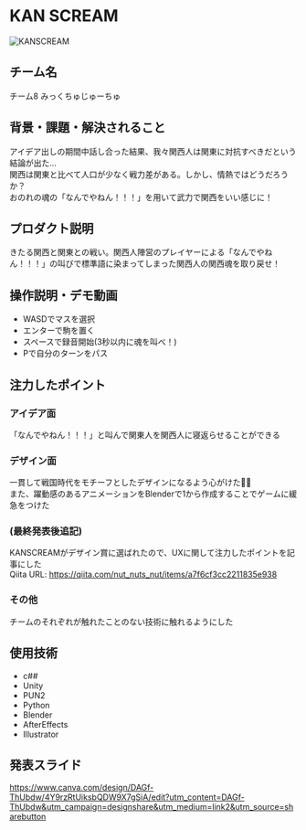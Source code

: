 # KAN SCREAM
<!-- プロダクト名に変更してください -->

![KANSCREAM](https://github.com/user-attachments/assets/189b0726-fb97-4cb4-b0dc-785a939a0a4c)
<!-- プロダクト名・イメージ画像を差し変えてください -->


## チーム名
チーム8  みっくちゅじゅーちゅ
<!-- チームIDとチーム名を入力してください -->


## 背景・課題・解決されること
アイデア出しの期間中話し合った結果、我々関西人は関東に対抗すべきだという結論が出た...　<br>
関西は関東と比べて人口が少なく戦力差がある。しかし、情熱ではどうだろうか？ <br>
おのれの魂の「なんでやねん！！！」を用いて武力で関西をいい感じに！
<!-- テーマ「関西をいい感じに」に対して、考案するプロダクトがどういった(Why)背景から思いついたのか、どのよう(What)な課題があり、どのよう(How)に解決するのかを入力してください -->


## プロダクト説明
きたる関西と関東との戦い。関西人陣営のプレイヤーによる「なんでやねん！！！」の叫びで標準語に染まってしまった関西人の関西魂を取り戻せ！
<!-- 開発したプロダクトの説明を入力してください -->


## 操作説明・デモ動画
- WASDでマスを選択
- エンターで駒を置く
- スペースで録音開始(3秒以内に魂を叫べ！)
- Pで自分のターンをパス
<!-- 開発したプロダクトの操作説明について入力してください。また、操作説明デモ動画があれば、埋め込みやリンクを記載してください -->


## 注力したポイント

<!-- 開発したプロダクトの中で、特に注力して作成した箇所・ポイントについて入力してください -->
### アイデア面
「なんでやねん！！！」と叫んで関東人を関西人に寝返らせることができる

### デザイン面
一貫して戦国時代をモチーフとしたデザインになるよう心がけた🤲🏻
<br>
また、躍動感のあるアニメーションをBlenderで1から作成することでゲームに緩急をつけた

### (最終発表後追記)
KANSCREAMがデザイン賞に選ばれたので、UXに関して注力したポイントを記事にした
<br>
Qiita URL: https://qiita.com/nut_nuts_nut/items/a7f6cf3cc2211835e938

### その他
チームのそれぞれが触れたことのない技術に触れるようにした

## 使用技術

- c##
- Unity
- PUN2
- Python
- Blender
- AfterEffects
- Illustrator

## 発表スライド
https://www.canva.com/design/DAGf-ThUbdw/4Y9rzRtUiksbQDW9X7gSiA/edit?utm_content=DAGf-ThUbdw&utm_campaign=designshare&utm_medium=link2&utm_source=sharebutton
